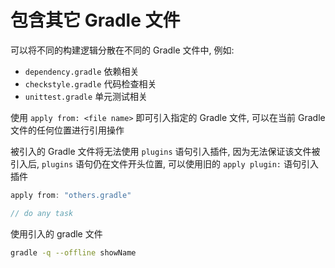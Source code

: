 # 包含其它 Gradle 文件

可以将不同的构建逻辑分散在不同的 Gradle 文件中, 例如:

- `dependency.gradle` 依赖相关
- `checkstyle.gradle` 代码检查相关
- `unittest.gradle` 单元测试相关

使用 `apply from: <file name>` 即可引入指定的 Gradle 文件, 可以在当前 Gradle 文件的任何位置进行引用操作

被引入的 Gradle 文件将无法使用 `plugins` 语句引入插件, 因为无法保证该文件被引入后, `plugins` 语句仍在文件开头位置, 可以使用旧的 `apply plugin:` 语句引入插件

```groovy
apply from: "others.gradle"

// do any task
```

使用引入的 gradle 文件

```bash
gradle -q --offline showName
```
